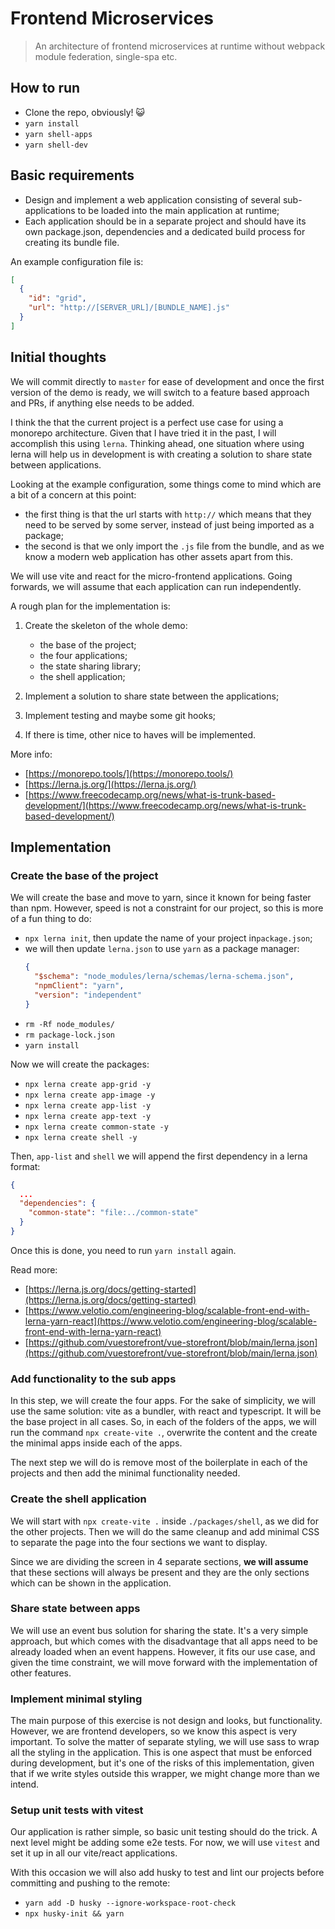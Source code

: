 # Frontend Microservices

> An architecture of frontend microservices at runtime without webpack module federation, single-spa etc.

## How to run

- Clone the repo, obviously! 😺
- `yarn install`
- `yarn shell-apps`
- `yarn shell-dev`

## Basic requirements

- Design and implement a web application consisting of several sub-applications to be loaded into the main application at runtime;
- Each application should be in a separate project and should have its own package.json, dependencies and a dedicated build process for creating its bundle file.

An example configuration file is:

```json
[
  {
    "id": "grid",
    "url": "http://[SERVER_URL]/[BUNDLE_NAME].js"
  }
]
```

## Initial thoughts

We will commit directly to `master` for ease of development and once the first version of the demo is ready, we will switch to a feature based approach and PRs, if anything else needs to be added.

I think the that the current project is a perfect use case for using a monorepo architecture. Given that I have tried it in the past, I will accomplish this using `lerna`. Thinking ahead, one situation where using lerna will help us in development is with creating a solution to share state between applications.

Looking at the example configuration, some things come to mind which are a bit of a concern at this point:

- the first thing is that the url starts with `http://` which means that they need to be served by some server, instead of just being imported as a package;
- the second is that we only import the `.js` file from the bundle, and as we know a modern web application has other assets apart from this.

We will use vite and react for the micro-frontend applications. Going forwards, we will assume that each application can run independently.

A rough plan for the implementation is:

1. Create the skeleton of the whole demo:

   - the base of the project;
   - the four applications;
   - the state sharing library;
   - the shell application;

2. Implement a solution to share state between the applications;
3. Implement testing and maybe some git hooks;
4. If there is time, other nice to haves will be implemented.

More info:

- [https://monorepo.tools/](https://monorepo.tools/)
- [https://lerna.js.org/](https://lerna.js.org/)
- [https://www.freecodecamp.org/news/what-is-trunk-based-development/](https://www.freecodecamp.org/news/what-is-trunk-based-development/)

## Implementation

### Create the base of the project

We will create the base and move to yarn, since it known for being faster than npm. However, speed is not a constraint for our project, so this is more of a fun thing to do:

- `npx lerna init`, then update the name of your project in`package.json`;
- we will then update `lerna.json` to use `yarn` as a package manager:
  ```json
  {
    "$schema": "node_modules/lerna/schemas/lerna-schema.json",
    "npmClient": "yarn",
    "version": "independent"
  }
  ```
- `rm -Rf node_modules/`
- `rm package-lock.json`
- `yarn install`

Now we will create the packages:

- `npx lerna create app-grid -y`
- `npx lerna create app-image -y`
- `npx lerna create app-list -y`
- `npx lerna create app-text -y`
- `npx lerna create common-state -y`
- `npx lerna create shell -y`

Then, `app-list` and `shell` we will append the first dependency in a lerna format:

```json
{
  ...
  "dependencies": {
    "common-state": "file:../common-state"
  }
}
```

Once this is done, you need to run `yarn install` again.

Read more:

- [https://lerna.js.org/docs/getting-started](https://lerna.js.org/docs/getting-started)
- [https://www.velotio.com/engineering-blog/scalable-front-end-with-lerna-yarn-react](https://www.velotio.com/engineering-blog/scalable-front-end-with-lerna-yarn-react)
- [https://github.com/vuestorefront/vue-storefront/blob/main/lerna.json](https://github.com/vuestorefront/vue-storefront/blob/main/lerna.json)

### Add functionality to the sub apps

In this step, we will create the four apps. For the sake of simplicity, we will use the same solution: vite as a bundler, with react and typescript. It will be the base project in all cases. So, in each of the folders of the apps, we will run the command `npx create-vite .`, overwrite the content and the create the minimal apps inside each of the apps.

The next step we will do is remove most of the boilerplate in each of the projects and then add the minimal functionality needed.

### Create the shell application

We will start with `npx create-vite .` inside `./packages/shell`, as we did for the other projects. Then we will do the same cleanup and add minimal CSS to separate the page into the four sections we want to display.

Since we are dividing the screen in 4 separate sections, **we will assume** that these sections will always be present and they are the only sections which can be shown in the application.

### Share state between apps

We will use an event bus solution for sharing the state. It's a very simple approach, but which comes with the disadvantage that all apps need to be already loaded when an event happens. However, it fits our use case, and given the time constraint, we will move forward with the implementation of other features.

### Implement minimal styling

The main purpose of this exercise is not design and looks, but functionality. However, we are frontend developers, so we know this aspect is very important. To solve the matter of separate styling, we will use sass to wrap all the styling in the application. This is one aspect that must be enforced during development, but it's one of the risks of this implementation, given that if we write styles outside this wrapper, we might change more than we intend.

### Setup unit tests with vitest

Our application is rather simple, so basic unit testing should do the trick. A next level might be adding some e2e tests. For now, we will use `vitest` and set it up in all our vite/react applications.

With this occasion we will also add husky to test and lint our projects before committing and pushing to the remote:

- `yarn add -D husky --ignore-workspace-root-check`
- `npx husky-init && yarn`
